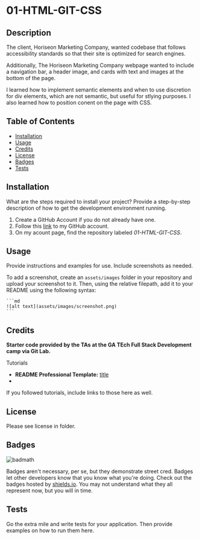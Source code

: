 # 01-HTML-GIT-CSS

## Description

The client, Horiseon Marketing Company, wanted codebase that follows accessibility standards so that their site is optimized for search engines.

Additionally, The Horiseon Marketing Company webpage  wanted to include a navigation bar, a header image, and cards with text and images at the bottom of the page.

I learned how to implement semantic elements and when to use discretion for div elements, which are not semantic, but useful for stlying purposes. I also learned how to position conent on the page with CSS.

## Table of Contents

- [Installation](#installation)
- [Usage](#usage)
- [Credits](#credits)
- [License](#license)
- [Badges](#badges)
- [Tests](#tests)

## Installation

What are the steps required to install your project? Provide a step-by-step description of how to get the development environment running.

1. Create a GitHub Account if you do not already have one.
2. Follow this [link](https://github.com/victoriamcn) to my GitHub account.
3. On my acount page, find the repository labeled *01-HTML-GIT-CSS*.

## Usage

Provide instructions and examples for use. Include screenshots as needed.

To add a screenshot, create an `assets/images` folder in your repository and upload your screenshot to it. Then, using the relative filepath, add it to your README using the following syntax:

    ```md
    ![alt text](assets/images/screenshot.png)
    ```

## Credits

**Starter code provided by the TAs at the GA TEch Full Stack Development camp via Git Lab.**

Tutorials
- **README Professional Template:** [title](https://coding-boot-camp.github.io/full-stack/github/professional-readme-guide)
- 


If you followed tutorials, include links to those here as well.

## License

Please see license in folder.

## Badges

![badmath](https://img.shields.io/github/languages/top/lernantino/badmath)

Badges aren't necessary, per se, but they demonstrate street cred. Badges let other developers know that you know what you're doing. Check out the badges hosted by [shields.io](https://shields.io/). You may not understand what they all represent now, but you will in time.


## Tests

Go the extra mile and write tests for your application. Then provide examples on how to run them here.
